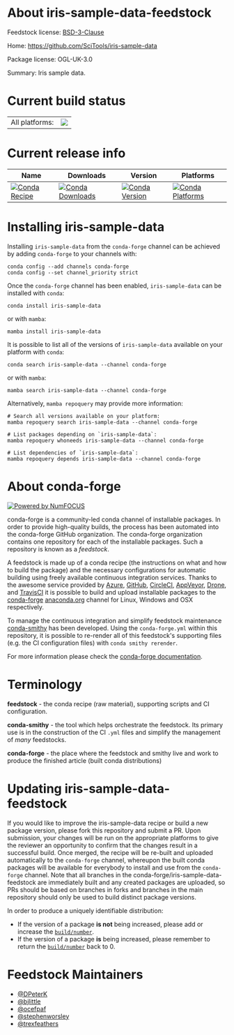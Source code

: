 About iris-sample-data-feedstock
================================

Feedstock license: [BSD-3-Clause](https://github.com/conda-forge/iris-sample-data-feedstock/blob/main/LICENSE.txt)

Home: https://github.com/SciTools/iris-sample-data

Package license: OGL-UK-3.0

Summary: Iris sample data.

Current build status
====================


<table><tr><td>All platforms:</td>
    <td>
      <a href="https://dev.azure.com/conda-forge/feedstock-builds/_build/latest?definitionId=3942&branchName=main">
        <img src="https://dev.azure.com/conda-forge/feedstock-builds/_apis/build/status/iris-sample-data-feedstock?branchName=main">
      </a>
    </td>
  </tr>
</table>

Current release info
====================

| Name | Downloads | Version | Platforms |
| --- | --- | --- | --- |
| [![Conda Recipe](https://img.shields.io/badge/recipe-iris--sample--data-green.svg)](https://anaconda.org/conda-forge/iris-sample-data) | [![Conda Downloads](https://img.shields.io/conda/dn/conda-forge/iris-sample-data.svg)](https://anaconda.org/conda-forge/iris-sample-data) | [![Conda Version](https://img.shields.io/conda/vn/conda-forge/iris-sample-data.svg)](https://anaconda.org/conda-forge/iris-sample-data) | [![Conda Platforms](https://img.shields.io/conda/pn/conda-forge/iris-sample-data.svg)](https://anaconda.org/conda-forge/iris-sample-data) |

Installing iris-sample-data
===========================

Installing `iris-sample-data` from the `conda-forge` channel can be achieved by adding `conda-forge` to your channels with:

```
conda config --add channels conda-forge
conda config --set channel_priority strict
```

Once the `conda-forge` channel has been enabled, `iris-sample-data` can be installed with `conda`:

```
conda install iris-sample-data
```

or with `mamba`:

```
mamba install iris-sample-data
```

It is possible to list all of the versions of `iris-sample-data` available on your platform with `conda`:

```
conda search iris-sample-data --channel conda-forge
```

or with `mamba`:

```
mamba search iris-sample-data --channel conda-forge
```

Alternatively, `mamba repoquery` may provide more information:

```
# Search all versions available on your platform:
mamba repoquery search iris-sample-data --channel conda-forge

# List packages depending on `iris-sample-data`:
mamba repoquery whoneeds iris-sample-data --channel conda-forge

# List dependencies of `iris-sample-data`:
mamba repoquery depends iris-sample-data --channel conda-forge
```


About conda-forge
=================

[![Powered by
NumFOCUS](https://img.shields.io/badge/powered%20by-NumFOCUS-orange.svg?style=flat&colorA=E1523D&colorB=007D8A)](https://numfocus.org)

conda-forge is a community-led conda channel of installable packages.
In order to provide high-quality builds, the process has been automated into the
conda-forge GitHub organization. The conda-forge organization contains one repository
for each of the installable packages. Such a repository is known as a *feedstock*.

A feedstock is made up of a conda recipe (the instructions on what and how to build
the package) and the necessary configurations for automatic building using freely
available continuous integration services. Thanks to the awesome service provided by
[Azure](https://azure.microsoft.com/en-us/services/devops/), [GitHub](https://github.com/),
[CircleCI](https://circleci.com/), [AppVeyor](https://www.appveyor.com/),
[Drone](https://cloud.drone.io/welcome), and [TravisCI](https://travis-ci.com/)
it is possible to build and upload installable packages to the
[conda-forge](https://anaconda.org/conda-forge) [anaconda.org](https://anaconda.org/)
channel for Linux, Windows and OSX respectively.

To manage the continuous integration and simplify feedstock maintenance
[conda-smithy](https://github.com/conda-forge/conda-smithy) has been developed.
Using the ``conda-forge.yml`` within this repository, it is possible to re-render all of
this feedstock's supporting files (e.g. the CI configuration files) with ``conda smithy rerender``.

For more information please check the [conda-forge documentation](https://conda-forge.org/docs/).

Terminology
===========

**feedstock** - the conda recipe (raw material), supporting scripts and CI configuration.

**conda-smithy** - the tool which helps orchestrate the feedstock.
                   Its primary use is in the construction of the CI ``.yml`` files
                   and simplify the management of *many* feedstocks.

**conda-forge** - the place where the feedstock and smithy live and work to
                  produce the finished article (built conda distributions)


Updating iris-sample-data-feedstock
===================================

If you would like to improve the iris-sample-data recipe or build a new
package version, please fork this repository and submit a PR. Upon submission,
your changes will be run on the appropriate platforms to give the reviewer an
opportunity to confirm that the changes result in a successful build. Once
merged, the recipe will be re-built and uploaded automatically to the
`conda-forge` channel, whereupon the built conda packages will be available for
everybody to install and use from the `conda-forge` channel.
Note that all branches in the conda-forge/iris-sample-data-feedstock are
immediately built and any created packages are uploaded, so PRs should be based
on branches in forks and branches in the main repository should only be used to
build distinct package versions.

In order to produce a uniquely identifiable distribution:
 * If the version of a package **is not** being increased, please add or increase
   the [``build/number``](https://docs.conda.io/projects/conda-build/en/latest/resources/define-metadata.html#build-number-and-string).
 * If the version of a package **is** being increased, please remember to return
   the [``build/number``](https://docs.conda.io/projects/conda-build/en/latest/resources/define-metadata.html#build-number-and-string)
   back to 0.

Feedstock Maintainers
=====================

* [@DPeterK](https://github.com/DPeterK/)
* [@bjlittle](https://github.com/bjlittle/)
* [@ocefpaf](https://github.com/ocefpaf/)
* [@stephenworsley](https://github.com/stephenworsley/)
* [@trexfeathers](https://github.com/trexfeathers/)

